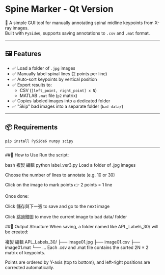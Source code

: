 # Spine Marker - Qt Version

🦴 A simple GUI tool for manually annotating spinal midline keypoints from X-ray images.  
Built with `PySide6`, supports saving annotations to `.csv` and `.mat` format.

---

## 🖼️ Features

- ✅ Load a folder of `.jpg` images
- ✅ Manually label spinal lines (2 points per line)
- ✅ Auto-sort keypoints by vertical position
- ✅ Export results to:
  - CSV (`[left_point, right_point] x N`)
  - MATLAB `.mat` file (`p2` matrix)
- ✅ Copies labeled images into a dedicated folder
- ✅ "Skip" bad images into a separate folder (`bad data/`)

---

## 📦 Requirements

```bash
pip install PySide6 numpy scipy
```
---

##🚀 How to Use
Run the script:

bash
複製
編輯
python label_ver3.py
Load a folder of .jpg images

Choose the number of lines to annotate (e.g. 10 or 30)

Click on the image to mark points
👉 2 points = 1 line

Once done:

Click 儲存與下一張 to save and go to the next image

Click 跳過錯圖 to move the current image to bad data/ folder

##📁 Output Structure
When saving, a folder named like APL_Labels_30/ will be created:

複製
編輯
APL_Labels_30/
├── image01.jpg
├── image01.csv
├── image01.mat
└── ...
Each .csv and .mat file contains the sorted 2N × 2 matrix of keypoints.

Points are ordered by Y-axis (top to bottom), and left-right positions are corrected automatically.
